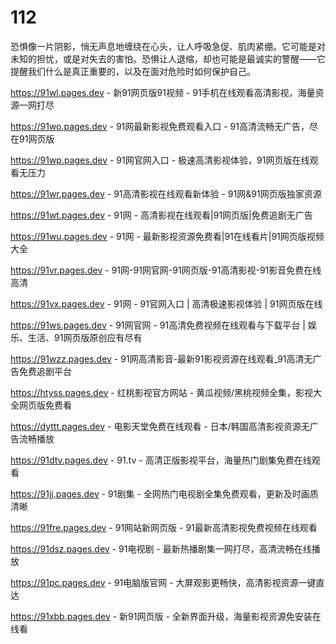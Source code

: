 # 112
恐惧像一片阴影，悄无声息地缠绕在心头，让人呼吸急促、肌肉紧绷。它可能是对未知的担忧，或是对失去的害怕。恐惧让人退缩，却也可能是最诚实的警醒——它提醒我们什么是真正重要的，以及在面对危险时如何保护自己。

https://91wl.pages.dev - 新91网页版91视频 - 91手机在线观看高清影视，海量资源一网打尽

https://91wo.pages.dev - 91网最新影视免费观看入口 - 91高清流畅无广告，尽在91网页版

https://91wp.pages.dev - 91网官网入口 - 极速高清影视体验，91网页版在线观看无压力

https://91wr.pages.dev - 91高清影视在线观看新体验 - 91网&91网页版独家资源

https://91wt.pages.dev - 91网 - 高清影视在线观看|91网页版|免费追剧无广告

https://91wu.pages.dev - 91网 - 最新影视资源免费看|91在线看片|91网页版视频大全

https://91vr.pages.dev - 91网-91网官网-91网页版-91高清影视-91影音免费在线高清

https://91vx.pages.dev - 91网 - 91官网入口 | 高清极速影视体验 | 91网页版在线

https://91ws.pages.dev - 91网官网 - 91高清免费视频在线观看与下载平台 | 娱乐、生活、91网页版原创应有尽有

https://91wzz.pages.dev - 91网高清影音-最新91影视资源在线观看_91高清无广告免费追剧平台

https://htyss.pages.dev - 红桃影视官方网站 - 黄瓜视频/黑桃视频全集，影视大全网页版免费看

https://dyttt.pages.dev - 电影天堂免费在线观看 - 日本/韩国高清影视资源无广告流畅播放

https://91dtv.pages.dev - 91.tv - 高清正版影视平台，海量热门剧集免费在线观看

https://91jj.pages.dev - 91剧集 - 全网热门电视剧全集免费观看，更新及时画质清晰

https://91fre.pages.dev - 91网站新网页版 - 91最新高清影视免费视频在线观看

https://91dsz.pages.dev - 91电视剧 - 最新热播剧集一网打尽，高清流畅在线播放

https://91pc.pages.dev - 91电脑版官网 - 大屏观影更畅快，高清影视资源一键直达

https://91xbb.pages.dev - 新91网页版 - 全新界面升级，海量影视资源免安装在线看
